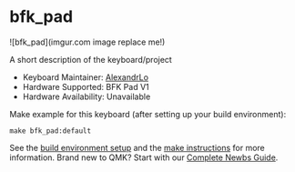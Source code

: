 # bfk_pad

![bfk_pad](imgur.com image replace me!)

A short description of the keyboard/project

* Keyboard Maintainer: [AlexandrLo](https://github.com/AlexandrLo)
* Hardware Supported: BFK Pad V1
* Hardware Availability: Unavailable

Make example for this keyboard (after setting up your build environment):

    make bfk_pad:default

See the [build environment setup](https://docs.qmk.fm/#/getting_started_build_tools) and the [make instructions](https://docs.qmk.fm/#/getting_started_make_guide) for more information. Brand new to QMK? Start with our [Complete Newbs Guide](https://docs.qmk.fm/#/newbs).
